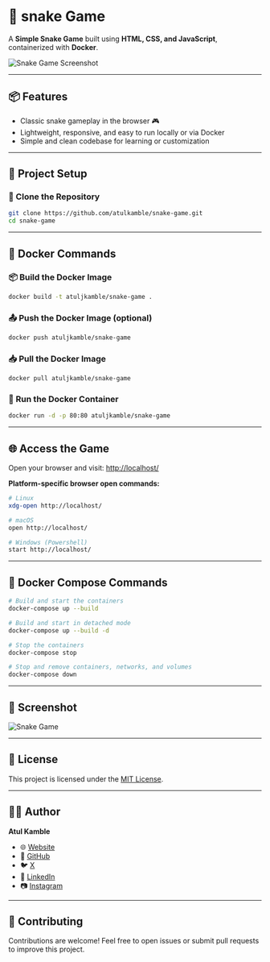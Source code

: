 # 🏓 snake Game

A **Simple Snake Game** built using **HTML, CSS, and JavaScript**, containerized with **Docker**.

![Snake Game Screenshot](https://github.com/atulkamble/snake-game/blob/main/snake-game.png)

---

## 📦 Features

- Classic snake gameplay in the browser 🎮
- Lightweight, responsive, and easy to run locally or via Docker
- Simple and clean codebase for learning or customization

---

## 📂 Project Setup

### 🔻 Clone the Repository

```bash
git clone https://github.com/atulkamble/snake-game.git
cd snake-game
````

---

## 🐳 Docker Commands

### 📦 Build the Docker Image

```bash
docker build -t atuljkamble/snake-game .
```

### 📤 Push the Docker Image (optional)

```bash
docker push atuljkamble/snake-game
```

### 📥 Pull the Docker Image

```bash
docker pull atuljkamble/snake-game
```

### 🚀 Run the Docker Container

```bash
docker run -d -p 80:80 atuljkamble/snake-game
```

---

## 🌐 Access the Game

Open your browser and visit:
[http://localhost/](http://localhost/)

**Platform-specific browser open commands:**

```bash
# Linux
xdg-open http://localhost/

# macOS
open http://localhost/

# Windows (Powershell)
start http://localhost/
```

---

## 📑 Docker Compose Commands

```bash
# Build and start the containers
docker-compose up --build

# Build and start in detached mode
docker-compose up --build -d

# Stop the containers
docker-compose stop

# Stop and remove containers, networks, and volumes
docker-compose down
```

---

## 📸 Screenshot

![Snake Game](https://github.com/atulkamble/snake-game/blob/main/snake-game.png)

---

## 📜 License

This project is licensed under the [MIT License](LICENSE).

---

## 👨‍💻 Author

**Atul Kamble**

- 🌐 [Website](https://www.atulkamble.in)
- 🐙 [GitHub](https://github.com/atulkamble)
- 🐦 [X](https://x.com/Atul_Kamble)
- 💼 [LinkedIn](https://www.linkedin.com/in/atuljkamble)
- 📷 [Instagram](https://www.instagram.com/atuljkamble)

---


## 🙌 Contributing

Contributions are welcome! Feel free to open issues or submit pull requests to improve this project.
